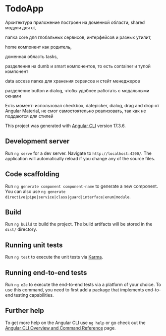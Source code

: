 # TodoApp

Архитектура приложение построен на доменной области, shared модули для ui,

папка core для глобальных сервисов, интерфейсов и разных утилит,

home компонент как родитель,

доменная область tasks,

разделения на dumb и smart компонентов, то есть container и тупой компонент

data access папка для хранения сервисов и стейт менеджеров

разделение button и dialog, чтобы удобнее работать с модальными окнами

Есть момент:
использовал checkbox, datepicker, dialog, drag and drop от Angular Material,
не смог самостоятельно реализовать, так как не поддаются для стилей

This project was generated with [Angular CLI](https://github.com/angular/angular-cli) version 17.3.6.

## Development server

Run `ng serve` for a dev server. Navigate to `http://localhost:4200/`. The application will automatically reload if you change any of the source files.

## Code scaffolding

Run `ng generate component component-name` to generate a new component. You can also use `ng generate directive|pipe|service|class|guard|interface|enum|module`.

## Build

Run `ng build` to build the project. The build artifacts will be stored in the `dist/` directory.

## Running unit tests

Run `ng test` to execute the unit tests via [Karma](https://karma-runner.github.io).

## Running end-to-end tests

Run `ng e2e` to execute the end-to-end tests via a platform of your choice. To use this command, you need to first add a package that implements end-to-end testing capabilities.

## Further help

To get more help on the Angular CLI use `ng help` or go check out the [Angular CLI Overview and Command Reference](https://angular.io/cli) page.
